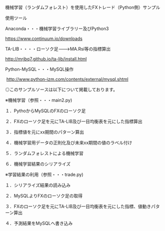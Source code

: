 機械学習（ランダムフォレスト）を使用したFXトレード（Python側）サンプル

使用ツール

Anaconda・・・機械学習ライブラリー及びPython3

  https://www.continuum.io/downloads

TA-LIB・・・・ローソク足--->MA.Rsi等の指標算出

  http://mrjbq7.github.io/ta-lib/install.html

Python-MySQL・・・MySQL操作

  http://www.python-izm.com/contents/external/mysql.shtml


◎このサンプルソースは以下について掲載しております。

※機械学習（参照・・・main2.py)

１．PythoからMySQLのFXのローソク足

２．FXのローソク足を元にTA-LIB及び一目均衡表を元にした指標算出

３．指標値を元にxx期間のパターン算出

４．機械学習用データの正則化及び未来xx期間の値のラベル付け

５．ランダムフォレストによる機械学習

６．機械学習結果のシリアライズ


※学習結果の利用（参照・・・trade.py)

１．シリアライズ結果の読み込み

２．MySQLよりFXのローソク足の取得

３．FXのローソク足を元にTA-LIB及び一目均衡表を元にした指標、値動きパターン算出

４．予測結果をMySQLへ書き込み

